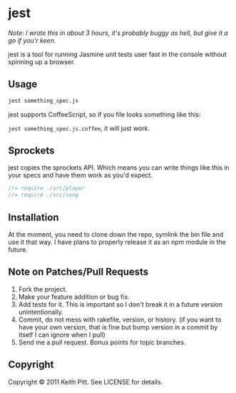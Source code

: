 # jest

_Note: I wrote this in about 3 hours, it's probably buggy as hell, but give it a go if you'r keen._

jest is a tool for running Jasmine unit tests user fast in the console without spinning up a browser.

## Usage

```bash
jest something_spec.js
```

jest supports CoffeeScript, so if you file looks something like this:

`jest something_spec.js.coffee`, it will just work.

## Sprockets

jest copies the sprockets API. Which means you can write things like this in your specs and have them work as you'd expect.

```javascript
//= require ./src/player
//= require ./src/song
```

## Installation

At the moment, you need to clone down the repo, symlink the bin file and use it that way. I have plans to properly release it as an npm module in the future.

## Note on Patches/Pull Requests

1. Fork the project.
2. Make your feature addition or bug fix.
3. Add tests for it. This is important so I don't break it in a future version unintentionally.
4. Commit, do not mess with rakefile, version, or history. (if you want to have your own version, that is fine but bump version in a commit by itself I can ignore when I pull)
5. Send me a pull request. Bonus points for topic branches.

## Copyright

Copyright &copy; 2011 Keith Pitt. See LICENSE for details.
